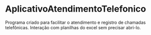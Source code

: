 # AplicativoAtendimentoTelefonico
Programa criado para facilitar o atendimento e registro de chamadas telefônicas. Interação com planilhas do excel sem precisar abri-lo.
